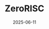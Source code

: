 ---  
layout: startup_page  
title: "ZeroRISC"  
id: "zerorisc.com"  
permalink: "/zerorisczerorisc.com06112025/"  
website: "https://www.zerorisc.com/"  
funding_round: "Seed"  
funding_amount: "$10M"  
investors: "Fontinalis Partners, Fundomo, Ray Stata, Dylan Patel, SBXi, Chelpis, Bond Street LLC, and existing angel investors"  
about: "ZeroRISC provides silicon supply chain integrity solutions leveraging open-source silicon. The company offers an Integrity Management Platform (IMP) that decouples device security from the place of manufacture, allowing device owners to control and manage the security of their devices. They focus on providing trustworthy and transparent designs based on the OpenTitan project."  
markets: "Silicon Security, IoT, Cybersecurity"  
hq: "Boston, Massachusetts, United States"  
founded_year: "2023"  
linkedin: "https://www.linkedin.com/company/zerorisc"  
twitter: "https://twitter.com/zeroriscinc"  
instagram: ""  
facebook: ""  
crunchbase: "https://www.crunchbase.com/organization/zerorisc"  
pitchbook: "https://pitchbook.com/profiles/company/533400-13"  

date_display: "11-Jun-2025"  
date: "2025-06-11"

# SEO Optimization  
meta_title: "ZeroRISC - Seed Funding ($10M)"  
meta_description: "ZeroRISC, ZeroRISC provides silicon supply chain integrity solutions leveraging open-source silicon. The company offers an Integrity Management Platform (IMP) t..."  
meta_keywords: "ZeroRISC, Silicon Security, IoT, Cybersecurity, Seed funding"  
canonical_url: "https://startup.projectstartups.com/zerorisczerorisc.com06112025/"  
---